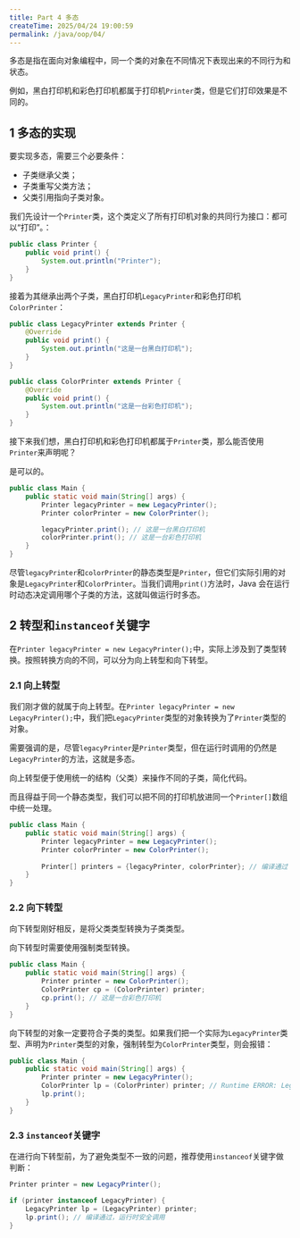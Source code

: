 ```yaml
---
title: Part 4 多态
createTime: 2025/04/24 19:00:59
permalink: /java/oop/04/
---
```


多态是指在面向对象编程中，同一个类的对象在不同情况下表现出来的不同行为和状态。

例如，黑白打印机和彩色打印机都属于打印机`Printer`类，但是它们打印效果是不同的。

## 1 多态的实现

要实现多态，需要三个必要条件：

- 子类继承父类；
- 子类重写父类方法；
- 父类引用指向子类对象。

我们先设计一个`Printer`类，这个类定义了所有打印机对象的共同行为接口：都可以“打印”。：

```java
public class Printer {
    public void print() {
        System.out.println("Printer");
    }
}
```

接着为其继承出两个子类，黑白打印机`LegacyPrinter`和彩色打印机`ColorPrinter`：

```java
public class LegacyPrinter extends Printer {
    @Override
    public void print() {
        System.out.println("这是一台黑白打印机");
    }
}
```

```java
public class ColorPrinter extends Printer {
    @Override
    public void print() {
        System.out.println("这是一台彩色打印机");
    }
}
```

接下来我们想，黑白打印机和彩色打印机都属于`Printer`类，那么能否使用`Printer`来声明呢？

是可以的。

```java
public class Main {
    public static void main(String[] args) {
        Printer legacyPrinter = new LegacyPrinter();
        Printer colorPrinter = new ColorPrinter();

        legacyPrinter.print(); // 这是一台黑白打印机
        colorPrinter.print(); // 这是一台彩色打印机
    }
}
```

尽管`legacyPrinter`和`colorPrinter`的静态类型是`Printer`，但它们实际引用的对象是`LegacyPrinter`和`ColorPrinter`。当我们调用`print()`方法时，Java 会在运行时动态决定调用哪个子类的方法，这就叫做运行时多态。

## 2 转型和`instanceof`关键字

在`Printer legacyPrinter = new LegacyPrinter();`中，实际上涉及到了类型转换。按照转换方向的不同，可以分为向上转型和向下转型。

### 2.1 向上转型

我们刚才做的就属于向上转型。在`Printer legacyPrinter = new LegacyPrinter();`中，我们把`LegacyPrinter`类型的对象转换为了`Printer`类型的对象。

需要强调的是，尽管`legacyPrinter`是`Printer`类型，但在运行时调用的仍然是`LegacyPrinter`的方法，这就是多态。

向上转型便于使用统一的结构（父类）来操作不同的子类，简化代码。

而且得益于同一个静态类型，我们可以把不同的打印机放进同一个`Printer[]`数组中统一处理。

```java
public class Main {
    public static void main(String[] args) {
        Printer legacyPrinter = new LegacyPrinter();
        Printer colorPrinter = new ColorPrinter();
        
        Printer[] printers = {legacyPrinter, colorPrinter}; // 编译通过
    }
}
```

### 2.2 向下转型

向下转型刚好相反，是将父类类型转换为子类类型。

向下转型时需要使用强制类型转换。

```java
public class Main {
    public static void main(String[] args) {
        Printer printer = new ColorPrinter();
        ColorPrinter cp = (ColorPrinter) printer;
        cp.print(); // 这是一台彩色打印机
    }
}
```

向下转型的对象一定要符合子类的类型。如果我们把一个实际为`LegacyPrinter`类型、声明为`Printer`类型的对象，强制转型为`ColorPrinter`类型，则会报错：

```java
public class Main {
    public static void main(String[] args) {
        Printer printer = new LegacyPrinter();
        ColorPrinter lp = (ColorPrinter) printer; // Runtime ERROR: LegacyPrinter cannot be cast to ColorPrinter
        lp.print();
    }
} 
```

### 2.3 `instanceof`关键字

在进行向下转型前，为了避免类型不一致的问题，推荐使用`instanceof`关键字做判断：

```java
Printer printer = new LegacyPrinter();

if (printer instanceof LegacyPrinter) {
    LegacyPrinter lp = (LegacyPrinter) printer;
    lp.print(); // 编译通过，运行时安全调用
}
```